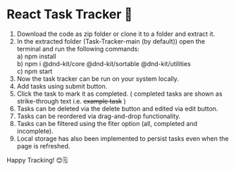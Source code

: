 # React Task Tracker 📝
1) Download the code as zip folder or clone it to a folder and extract it. <br>
2) In the extracted folder (Task-Tracker-main (by default)) open the terminal and run the following commands:<br>
   a) npm install <br>
   b) npm i @dnd-kit/core @dnd-kit/sortable @dnd-kit/utilities <br>
   c) npm start <br>
3) Now the task tracker can be run on your system locally.   
4) Add tasks using submit button.
5) Click the task to mark it as completed. ( completed tasks are shown as strike-through text i.e. <s>example task</s> )
6) Tasks can be deleted via the delete button and edited via edit button.
7) Tasks can be reordered via drag-and-drop functionality.
8) Tasks can be filtered using the fiter option (all, completed and incomplete).
9) Local storage has also been implemented to persist tasks even when the page is refreshed.

Happy Tracking! 😊🗒️
